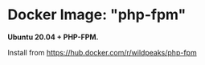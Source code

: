 # Docker Image: "php-fpm"

**Ubuntu 20.04 + PHP-FPM.**

Install from https://hub.docker.com/r/wildpeaks/php-fpm
